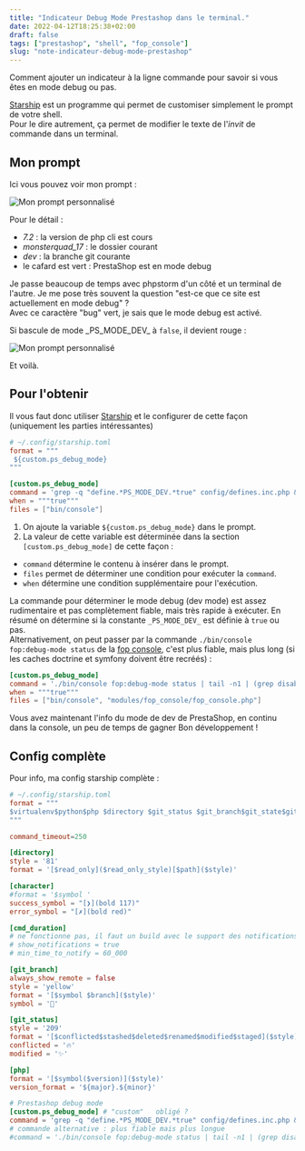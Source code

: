 ```yaml
---
title: "Indicateur Debug Mode Prestashop dans le terminal."
date: 2022-04-12T18:25:38+02:00
draft: false 
tags: ["prestashop", "shell", "fop_console"]
slug: "note-indicateur-debug-mode-prestashop" 
---
```


Comment ajouter un indicateur à la ligne commande pour savoir si vous êtes en mode debug ou pas.

<!--more-->

[Starship](https://starship.rs) est un programme qui permet de customiser simplement le prompt de votre shell.  
Pour le dire autrement, ça permet de modifier le texte de l'_invit_ de commande dans un terminal.  

## Mon prompt

Ici vous pouvez voir mon prompt :

![Mon prompt personnalisé](/post/2022-04-12/prompt.webp "en mode debug")

Pour le détail : 
- _7.2_ : la version de php cli est cours
- _monsterquad_17_ : le dossier courant
- _dev_ : la branche git courante
- le cafard est vert : PrestaShop est en mode debug

Je passe beaucoup de temps avec phpstorm d'un côté et un terminal de l'autre. Je me pose très souvent la question "est-ce que ce site est actuellement en mode debug" ?  
Avec ce caractère "bug" vert, je sais que le mode debug est activé.  

Si bascule de mode \_PS\_MODE_DEV\_ à `false`, il devient rouge :

![Mon prompt personnalisé](/post/2022-04-12/prompt2.webp "en mode debug")

Et voilà.

## Pour l'obtenir

Il vous faut donc utiliser [Starship](https://starship.rs) et le configurer de cette façon (uniquement les parties intéressantes)

```toml
# ~/.config/starship.toml
format = """
 ${custom.ps_debug_mode} 
"""

[custom.ps_debug_mode]
command = 'grep -q "define.*PS_MODE_DEV.*true" config/defines.inc.php && echo 🪲 || echo 🐞'
when = """true"""
files = ["bin/console"]

```

1. On ajoute la variable `${custom.ps_debug_mode}` dans le prompt.  
2. La valeur de cette variable est déterminée dans la section `[custom.ps_debug_mode]` de cette façon :  
  * `command` détermine le contenu à insérer dans le prompt.
  * `files` permet de déterminer une condition pour exécuter la `command`.  
  * `when` détermine une condition supplémentaire pour l'exécution.

La commande pour déterminer le mode debug (dev mode) est assez rudimentaire et pas complètement fiable, mais très rapide à exécuter. En résumé on détermine si la constante `_PS_MODE_DEV_` est définie à  `true` ou pas.  
Alternativement, on peut passer par la commande `./bin/console fop:debug-mode status` de la [fop console](https://github.com/friends-of-presta/fop_console), c'est plus fiable, mais plus long (si les caches doctrine et symfony doivent être recréés) :

```toml
[custom.ps_debug_mode]
command = './bin/console fop:debug-mode status | tail -n1 | (grep disable -qv && echo 🪲) || echo 🐞'
when = """true"""
files = ["bin/console", "modules/fop_console/fop_console.php"]
```

Vous avez maintenant l'info du mode de dev de PrestaShop, en continu dans la console, un peu de temps de gagner Bon développement !

## Config complète

Pour info, ma config starship complète : 

```toml
# ~/.config/starship.toml
format = """
$virtualenv$python$php $directory $git_status $git_branch$git_state$git_commit ${custom.ps_debug_mode}$character
"""

command_timeout=250

[directory]
style = '81'
format = '[$read_only]($read_only_style)[$path]($style)'

[character]
#format = '$symbol '
success_symbol = "[❯](bold 117)"
error_symbol = "[✗](bold red)"

[cmd_duration]
# ne fonctionne pas, il faut un build avec le support des notifications
# show_notifications = true
# min_time_to_notify = 60_000

[git_branch]
always_show_remote = false
style = 'yellow'
format = '[$symbol $branch]($style)'
symbol = ''

[git_status]
style = '209'
format = '[$conflicted$stashed$deleted$renamed$modified$staged]($style)'
conflicted = '🔥'
modified = '✨'

[php]
format = '[$symbol($version)]($style)'
version_format = '${major}.${minor}'

# Prestashop debug mode
[custom.ps_debug_mode] # "custom"   obligé ?
command = 'grep -q "define.*PS_MODE_DEV.*true" config/defines.inc.php && echo 🪲 || echo 🐞'
# commande alternative : plus fiable mais plus longue
#command = './bin/console fop:debug-mode status | tail -n1 | (grep disable -qv && echo 🪲) || echo 🐞'

```